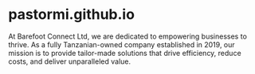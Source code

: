 # pastormi.github.io
At Barefoot Connect Ltd, we are dedicated to empowering businesses to thrive. As a fully Tanzanian-owned company established in 2019, our mission is to provide tailor-made solutions that drive efficiency, reduce costs, and deliver unparalleled value.
